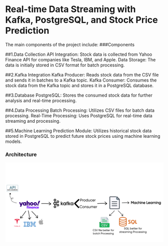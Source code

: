 # Real-time Data Streaming with Kafka, PostgreSQL, and Stock Price Prediction

The main components of the project include:
###Components

##1.Data Collection
API Integration: Stock data is collected from Yahoo Finance API for companies like Tesla, IBM, and Apple.
Data Storage: The data is initially stored in CSV format for batch processing.

##2.Kafka Integration
Kafka Producer: Reads stock data from the CSV file and sends it in batches to a Kafka topic.
Kafka Consumer: Consumes the stock data from the Kafka topic and stores it in a PostgreSQL database.

##3.Database
PostgreSQL: Stores the consumed stock data for further analysis and real-time processing.

##4.Data Processing
Batch Processing: Utilizes CSV files for batch data processing.
Real-Time Processing: Uses PostgreSQL for real-time data streaming and processing.

##5.Machine Learning
Prediction Module: Utilizes historical stock data stored in PostgreSQL to predict future stock prices using machine learning models.

### Architecture

![Architecture](https://github.com/SaifulAnw/Real-Time-Stocks-Price-and-Prediction/blob/main/Arcithecture's%20Stock%20Market%20Project.jpg)

